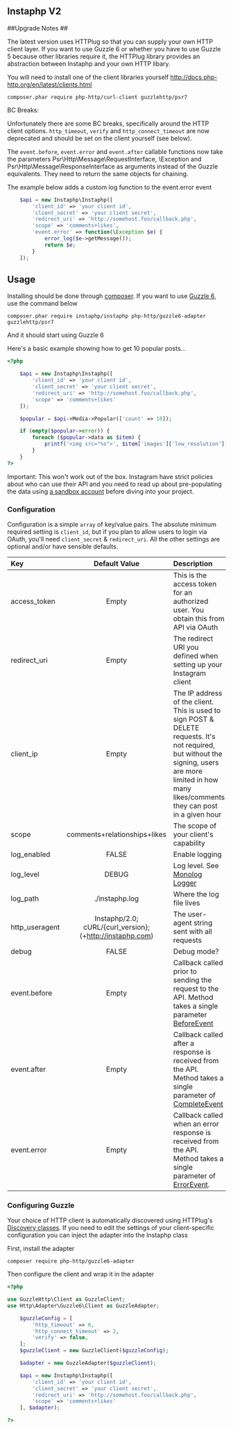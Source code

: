 ## Instaphp V2 ##

##Upgrade Notes ##

The latest version uses HTTPlug so that you can supply your own HTTP client layer. If you want to use Guzzle 6 or whether you have to use Guzzle 5 because other libraries require it, the HTTPlug library provides an abstraction between Instaphp and your own HTTP libary.

You will need to install one of the client libraries yourself http://docs.php-http.org/en/latest/clients.html

```
composer.phar require php-http/curl-client guzzlehttp/psr7
```

BC Breaks:

Unfortunately there are some BC breaks, specifically around the HTTP client options. `http_timeout`, `verify` and `http_connect_timeout` are now deprecated and should be set on the client yourself (see below).

The `event.before`, `event.error` and `event.after` callable functions now take the parameters Psr\Http\Message\RequestInterface, \Exception and Psr\Http\Message\ResponseInterface as arguments instead of the Guzzle equivalents. They need to return the same objects for chaining.


The example below adds a custom log function to the event.error event

```php
	$api = new Instaphp\Instaphp([
		'client_id' => 'your client id',
		'client_secret' => 'your client secret',
		'redirect_uri' => 'http://somehost.foo/callback.php',
		'scope' => 'comments+likes',
		'event.error' => function(\Exception $e) {
		    error_log($e->getMessage());
		    return $e;
		}
	]);
```

## Usage ##

Installing should be done through [composer](https://getcomposer.org/). If you want to use [Guzzle 6](http://docs.guzzlephp.org/en/stable/), use the command below

```
composer.phar require instaphp/instaphp php-http/guzzle6-adapter guzzlehttp/psr7
```

And it should start using Guzzle 6

Here's a basic example showing how to get 10 popular posts...

``` php
<?php

	$api = new Instaphp\Instaphp([
		'client_id' => 'your client id',
		'client_secret' => 'your client secret',
		'redirect_uri' => 'http://somehost.foo/callback.php',
		'scope' => 'comments+likes'
	]);

	$popular = $api->Media->Popular(['count' => 10]);

	if (empty($popular->error)) {
		foreach ($popular->data as $item) {
			printf('<img src="%s">', $item['images']['low_resolution']['url']);
		}
	}
?>
```

Important: This won't work out of the box. Instagram have strict policies about who can use their API and you need to read up about pre-populating the data using [a sandbox account](https://www.instagram.com/developer/sandbox/) before diving into your project.

### Configuration ###

Configuration is a simple `array` of key/value pairs. The absolute minimum required setting is `client_id`, but if you plan to allow users to login via OAuth, you'll need `client_secret` & `redirect_uri`. All the other settings are optional and/or have sensible defaults.

Key|Default Value|Description
:--|:-----------:|:----------------
access_token|Empty|This is the access token for an authorized user. You obtain this from API via OAuth
redirect_uri|Empty|The redirect URI you defined when setting up your Instagram client
client_ip|Empty|The IP address of the client. This is used to sign POST & DELETE requests. It's not required, but without the signing, users are more limited in how many likes/comments they can post in a given hour
scope|comments+relationships+likes|The scope of your client's capability
log_enabled|FALSE|Enable logging
log_level|DEBUG|Log level. See [Monolog Logger](https://github.com/Seldaek/monolog#log-levels)
log_path|./instaphp.log|Where the log file lives
http_useragent|Instaphp/2.0; cURL/{curl_version}; (+http://instaphp.com)|The user-agent string sent with all requests
debug|FALSE|Debug mode?
event.before|Empty|Callback called prior to sending the request to the API. Method takes a single parameter [BeforeEvent](http://docs.guzzlephp.org/en/latest/events.html#before)
event.after|Empty|Callback called after a response is received from the API. Method takes a single parameter of [CompleteEvent](http://docs.guzzlephp.org/en/latest/events.html#complete)
event.error|Empty|Callback called when an error response is received from the API. Method takes a single parameter of [ErrorEvent](http://docs.guzzlephp.org/en/latest/events.html#error).

### Configuring Guzzle ###

Your choice of HTTP client is automatically discovered using HTTPlug's [Discovery classes](http://docs.php-http.org/en/latest/discovery.html). If you need to edit the settings of your client-specific configuration you can inject the adapter into the Instaphp class

First, install the adapter

`composer require php-http/guzzle6-adapter`

Then configure the client and wrap it in the adapter

``` php
<?php

use GuzzleHttp\Client as GuzzleClient;
use Http\Adapter\Guzzle6\Client as GuzzleAdapter;

    $guzzleConfig = [
        'http_timeout' => 6,
        'http_connect_timeout' => 2,
        'verify' => false,
    ];
    $guzzleClient = new GuzzleClient($guzzleConfig);

    $adapter = new GuzzleAdapter($guzzleClient);

	$api = new Instaphp\Instaphp([
		'client_id' => 'your client id',
		'client_secret' => 'your client secret',
		'redirect_uri' => 'http://somehost.foo/callback.php',
		'scope' => 'comments+likes'
	], $adapter);

?>
```